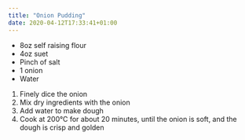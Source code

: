 ```yaml
---
title: "Onion Pudding"
date: 2020-04-12T17:33:41+01:00
---
```


- 8oz self raising flour
- 4oz suet
- Pinch of salt
- 1 onion
- Water

1. Finely dice the onion
2. Mix dry ingredients with the onion
3. Add water to make dough
4. Cook at 200℃ for about 20 minutes, until the onion is soft,
   and the dough is crisp and golden

